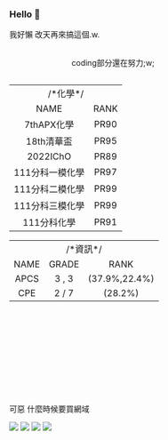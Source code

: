 ### Hello 👋
我好懶 改天再來搞這個.w.<br><br>
<!--
<table align="center">
    <tr align="center">
        <td colspan="2">/*化學*/</td>
        <td colspan="3" >/*資訊*/</td>
    </tr>
    <tr align="center">
        <td>NAME</td>
        <td>RANK</td>
        <td>NAME</td>
        <td>GRADE</td>
        <td>RANK</td>
    </tr>
    <tr align="center">
        <td>7thAPX化學</td>
        <td>PR90</td>
        <td>APCS</td>
        <td>3 , 3</td>
        <td>(37.9%,22.4%)</td>
    </tr>
    <tr align="center">
        <td>18th清華盃</td>
        <td>PR95</td>
        <td>CPE</td>
        <td>2 / 7</td>
        <td>(28.2%)</td>
    </tr>
    <tr align="center">
        <td>2022IChO</td>
        <td>PR89</td>
    </tr>
    <tr align="center">
        <td>111分科一模化學</td>
        <td>PR97</td>
    </tr>
    <tr align="center">
        <td>111分科二模化學</td>
        <td>PR99</td>
    </tr>
    <tr align="center">
        <td>111分科三模化學</td>
        <td>PR99</td>
    </tr>
    <tr align="center">
        <td>111分科化學</td>
        <td>PR91</td>
    </tr>
</table>
-->
<p>&emsp;&emsp;&emsp;&emsp;&emsp;&emsp;&emsp;&emsp;coding部分還在努力;w;</p>
<table  width = 45% align="left">
    <tr ><td colspan="2" align="center">/*化學*/</td></tr>
    <tr align="center">
        <td>NAME</td>
        <td>RANK</td>
    </tr>
    <tr align="center">
        <td>7thAPX化學</td>
        <td>PR90</td>
    </tr>
    <tr align="center">
        <td>18th清華盃</td>
        <td>PR95</td>
    </tr>
    <tr align="center">
        <td>2022IChO</td>
        <td>PR89</td>
    </tr>
    <tr align="center">
        <td>111分科一模化學</td>
        <td>PR97</td>
    </tr>
    <tr align="center">
        <td>111分科二模化學</td>
        <td>PR99</td>
    </tr>
    <tr align="center">
        <td>111分科三模化學</td>
        <td>PR99</td>
    </tr>
    <tr align="center">
        <td>111分科化學</td>
        <td>PR91</td>
    </tr>
</table>

<table  width = 55%>
<tr align="center"><td colspan="3">/*資訊*/</td></tr>
    <tr align="center">
        <td >NAME</td>
        <td>GRADE</td>
        <td>RANK</td>
    </tr>
    <tr align="center">
        <td>APCS</td>
        <td>3  ,  3</td>
        <td>(37.9%,22.4%)</td>
    </tr>
    <tr align="center">
        <td>CPE</td>
        <td>2 / 7</td>
        <td>(28.2%)</td>
    </tr>
</table>
<br><br><br><br><br><br><br><br><br>

可惡 什麼時候要買網域<br>

<!--+這裡應該會放東西吧(應該-->

![](http://github-profile-summary-cards.vercel.app/api/cards/profile-details?username=changfish&theme=2077)
![](http://github-profile-summary-cards.vercel.app/api/cards/productive-time?username=changfish&theme=2077&utcOffset=8)
![](http://github-profile-summary-cards.vercel.app/api/cards/repos-per-language?username=changfish&theme=2077)
![](http://github-profile-summary-cards.vercel.app/api/cards/stats?username=changfish&theme=2077)

<!--
**changfish/changfish** is a ✨ _special_ ✨ repository because its `README.md` (this file) appears on your GitHub profile.

Here are some ideas to get you started:

- 🔭 I’m currently working on ...
- 🌱 I’m currently learning ...
- 👯 I’m looking to collaborate on ...
- 🤔 I’m looking for help with ...
- 💬 Ask me about ...
- 📫 How to reach me: ...
- 😄 Pronouns: ...
- ⚡ Fun fact: ...
-->
